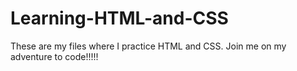 # Learning-HTML-and-CSS
These are my files where I practice HTML and CSS.
Join me on my adventure to code!!!!!
